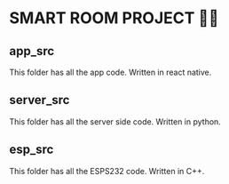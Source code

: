 # SMART ROOM PROJECT 🧠🚪

## app_src
This folder has all the app code. Written in react native.

## server_src
This folder has all the server side code. Written in python.

## esp_src
This folder has all the ESPS232 code. Written in C++.
